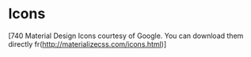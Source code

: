 # Icons

[740 Material Design Icons courtesy of Google. You can download them directly fr(http://materializecss.com/icons.html)]